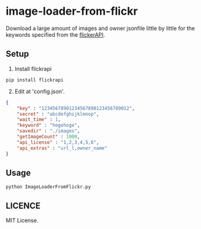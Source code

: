 # image-loader-from-flickr
Download a large amount of images and owner jsonfile little by little for the keywords specified from the [flickerAPI](https://www.flickr.com/services/api/).

## Setup

1. Install flickrapi

```shell
pip install flickrapi
```

2. Edit at 'config.json'.

```json
{
    "key" : "12345678901234567890123456789012",
    "secret" : "abcdefghijklmnop",
    "wait_time" : 1,
    "keyword" : "hogehoge",
    "savedir" : "./images",
    "getImageCount" : 1000,
    "api_license" : "1,2,3,4,5,6",
    "api_extras" : "url_l,owner_name"
}
```

## Usage

```shell
python ImageLoaderFromFlickr.py
```

## LICENCE

MIT License.
